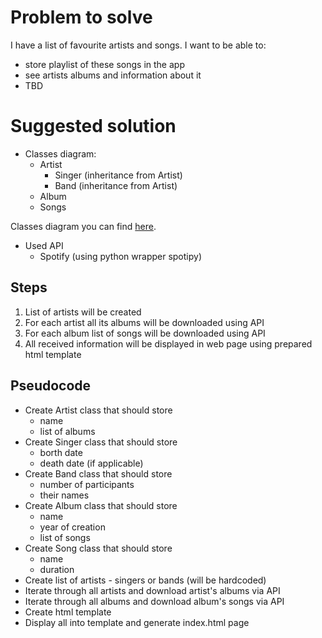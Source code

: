 # Problem to solve

I have a list of favourite artists and songs. I want to be able to:
* store playlist of these songs in the app
* see artists albums and information about it
* TBD

# Suggested solution

* Classes diagram:
  * Artist
    * Singer (inheritance from Artist)
    * Band (inheritance from Artist)
  * Album
  * Songs

Classes diagram you can find [here](https://docs.google.com/presentation/d/1lCeJNrxXgXHp2ibShf6HDE9Za4iPSkm7es68OSq8m_c/edit?usp=sharing).

* Used API
  * Spotify (using python wrapper spotipy)

## Steps

1. List of artists will be created
2. For each artist all its albums will be downloaded using API
3. For each album list of songs will be downloaded using API
4. All received information will be displayed in web page using prepared html template

## Pseudocode

* Create Artist class that should store
  * name
  * list of albums
* Create Singer class that should store
  * borth date
  * death date (if applicable)
* Create Band class that should store
  * number of participants
  * their names
* Create Album class that should store
  * name
  * year of creation
  * list of songs
* Create Song class that should store
  * name
  * duration
* Create list of artists - singers or bands (will be hardcoded)
* Iterate through all artists and download artist's albums via API
* Iterate through all albums and download album's songs via API
* Create html template
* Display all into template and generate index.html page